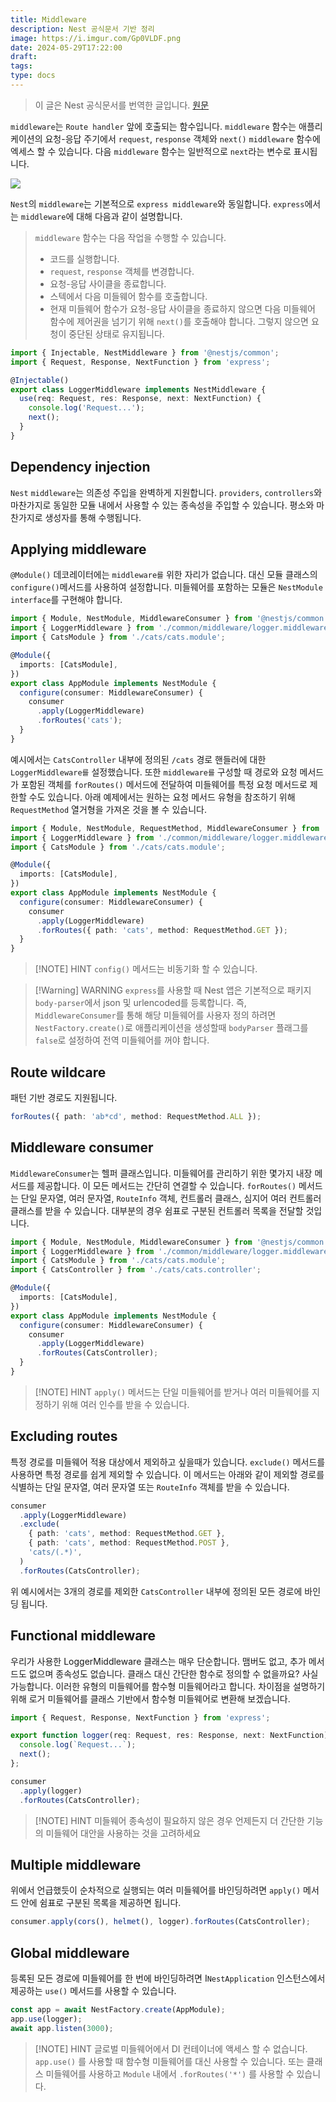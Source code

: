 ```yaml
---
title: Middleware
description: Nest 공식문서 기반 정리
image: https://i.imgur.com/Gp0VLDF.png
date: 2024-05-29T17:22:00
draft: 
tags: 
type: docs
---
```

> 이 글은 Nest 공식문서를 번역한 글입니다. [원문](https://docs.nestjs.com/middleware)


`middleware`는 `Route handler` 앞에 호출되는 함수입니다. `middleware` 함수는 애플리케이션의 요청-응답 주기에서 `request`, `response` 객체와 `next()` `middleware` 함수에 엑세스 할 수 있습니다. 다음 `middleware` 함수는 일반적으로 `next`라는 변수로 표시됩니다.

![](https://i.imgur.com/LXGku0S.png)

`Nest`의 `middleware`는 기본적으로 `express middleware`와 동일합니다. `express`에서는 `middleware`에 대해 다음과 같이 설명합니다.

> `middleware` 함수는 다음 작업을 수행할 수 있습니다.
> 
> - 코드를 실행합니다.
> - `request`, `response` 객체를 변경합니다.
> - 요청-응답 사이클을 종료합니다.
> - 스텍에서 다음 미들웨어 함수를 호출합니다.
> - 현재 미들웨어 함수가 요청-응답 사이클을 종료하지 않으면 다음 미들웨어 함수에 제어권을 넘기기 위해 `next()`를 호출해야 합니다. 그렇지 않으면 요청이 중단된 상태로 유지됩니다.


```typescript
import { Injectable, NestMiddleware } from '@nestjs/common';
import { Request, Response, NextFunction } from 'express';

@Injectable()
export class LoggerMiddleware implements NestMiddleware {
  use(req: Request, res: Response, next: NextFunction) {
    console.log('Request...');
    next();
  }
}
```

## Dependency injection

`Nest` `middleware`는 의존성 주입을 완벽하게 지원합니다. `providers`, `controllers`와 마찬가지로 동일한 모듈 내에서 사용할 수 있는 종속성을 주입할 수 있습니다. 평소와 마찬가지로 생성자를 통해 수행됩니다.

## Applying middleware

`@Module()` 데코레이터에는 `middleware를` 위한 자리가 없습니다. 대신 모듈 클래스의 `configure()`메서드를 사용하여 설정합니다. 미들웨어를 포함하는 모듈은 `NestModule interface`를 구현해야 합니다. 

```typescript
import { Module, NestModule, MiddlewareConsumer } from '@nestjs/common';
import { LoggerMiddleware } from './common/middleware/logger.middleware';
import { CatsModule } from './cats/cats.module';

@Module({
  imports: [CatsModule],
})
export class AppModule implements NestModule {
  configure(consumer: MiddlewareConsumer) {
    consumer
      .apply(LoggerMiddleware)
      .forRoutes('cats');
  }
}
```


예시에서는 `CatsController` 내부에 정의된 `/cats` 경로 핸들러에 대한 `LoggerMiddleware를` 설정했습니다. 또한 `middleware를` 구성할 때 경로와 요청 메서드가 포함된 객체를 `forRoutes()` 메서드에 전달하여 미들웨어를 특정 요청 메서드로 제한할 수도 있습니다. 아래 예제에서는 원하는 요청 메서드 유형을 참조하기 위해 `RequestMethod` 열거형을 가져온 것을 볼 수 있습니다.

```typescript
import { Module, NestModule, RequestMethod, MiddlewareConsumer } from '@nestjs/common';
import { LoggerMiddleware } from './common/middleware/logger.middleware';
import { CatsModule } from './cats/cats.module';

@Module({
  imports: [CatsModule],
})
export class AppModule implements NestModule {
  configure(consumer: MiddlewareConsumer) {
    consumer
      .apply(LoggerMiddleware)
      .forRoutes({ path: 'cats', method: RequestMethod.GET });
  }
}
```


> [!NOTE] HINT
> `config()` 메서드는 비동기화 할 수 있습니다. 


> [!Warning] WARNING
> `express`를 사용할 때 Nest 앱은 기본적으로 패키지 `body-parser`에서 json 및 urlencoded를 등록합니다. 즉, `MiddlewareConsumer`를 통해 해당 미들웨어를 사용자 정의 하려면 `NestFactory.create()`로 애플리케이션을 생성할때 `bodyParser` 플래그를 `false`로 설정하여 전역 미들웨어를 꺼야 합니다.


## Route wildcare

패턴 기반 경로도 지원됩니다.

```typescript
forRoutes({ path: 'ab*cd', method: RequestMethod.ALL });
```


## Middleware consumer

`MiddlewareConsumer`는 헬퍼 클래스입니다. 미들웨어를 관리하기 위한 몇가지 내장 메서드를 제공합니다. 이 모든 메서드는 간단히 연결할 수 있습니다. `forRoutes()` 메서드는 단일 문자열, 여러 문자열, `RouteInfo` 객체, 컨트롤러 클래스, 심지어 여러 컨트롤러 클래스를 받을 수 있습니다. 대부분의 경우 쉼표로 구분된 컨트롤러 목록을 전달할 것입니다. 

```typescript
import { Module, NestModule, MiddlewareConsumer } from '@nestjs/common';
import { LoggerMiddleware } from './common/middleware/logger.middleware';
import { CatsModule } from './cats/cats.module';
import { CatsController } from './cats/cats.controller';

@Module({
  imports: [CatsModule],
})
export class AppModule implements NestModule {
  configure(consumer: MiddlewareConsumer) {
    consumer
      .apply(LoggerMiddleware)
      .forRoutes(CatsController);
  }
}
```




> [!NOTE] HINT
> `apply()` 메서드는 단일 미들웨어를 받거나 여러 미들웨어를 지정하기 위해 여러 인수를 받을 수 있습니다.
> 


## Excluding routes

특정 경로를 미들웨어 적용 대상에서 제외하고 싶을때가 있습니다. `exclude()` 메서드를 사용하면 특정 경로를 쉽게 제외할 수 있습니다. 이 메서드는 아래와 같이 제외할 경로를 식별하는 단일 문자열, 여러 문자열 또는 `RouteInfo` 객체를 받을 수 있습니다.

```typescript
consumer
  .apply(LoggerMiddleware)
  .exclude(
    { path: 'cats', method: RequestMethod.GET },
    { path: 'cats', method: RequestMethod.POST },
    'cats/(.*)',
  )
  .forRoutes(CatsController);
```

위 예시에서는 3개의 경로를 제외한 `CatsController` 내부에 정의된 모든 경로에 바인딩 됩니다.


## Functional middleware

우리가 사용한 LoggerMiddleware 클래스는 매우 단순합니다. 맴버도 없고, 추가 메서드도 없으며 종속성도 없습니다. 클래스 대신 간단한 함수로 정의할 수 없을까요? 사실 가능합니다. 이러한 유형의 미들웨어를 함수형 미들웨어라고 합니다. 차이점을 설명하기 위해 로거 미들웨어를 클래스 기반에서 함수형 미들웨어로 변환해 보겠습니다.

```typescript
import { Request, Response, NextFunction } from 'express';

export function logger(req: Request, res: Response, next: NextFunction) {
  console.log(`Request...`);
  next();
};
```

```typescript
consumer
  .apply(logger)
  .forRoutes(CatsController);
```



> [!NOTE] HINT
> 미들웨어 종속성이 필요하지 않은 경우 언제든지 더 간단한 기능의 미들웨어 대안을 사용하는 것을 고려하세요


## Multiple middleware

위에서 언급했듯이 순차적으로 실행되는 여러 미들웨어를 바인딩하려면 `apply()` 메서드 안에 쉼표로 구분된 목록을 제공하면 됩니다.

```typescript
consumer.apply(cors(), helmet(), logger).forRoutes(CatsController);
```


## Global middleware

등록된 모든 경로에 미들웨어를 한 번에 바인딩하려면 I`NestApplication` 인스턴스에서 제공하는 `use()` 메서드를 사용할 수 있습니다.

```typescript
const app = await NestFactory.create(AppModule);
app.use(logger);
await app.listen(3000);
```




> [!NOTE] HINT
> 글로벌 미들웨어에서 DI 컨테이너에 액세스 할 수 없습니다. `app.use()` 를 사용할 때 함수형 미들웨어를 대신 사용할 수 있습니다. 또는 클래스 미들웨어를 사용하고 `Module` 내에서 `.forRoutes('*')` 를 사용할 수 있습니다.




